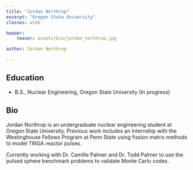 ```yaml
---
title: "Jordan Northrop"
excerpt: "Oregon State University"
classes: wide

header:
    teaser: assets/bio/jordan_northrop.jpg

author: Jordan Northrop

---
```

## Education
* B.S., Nuclear Engineering, Oregon State University (In progress)

## Bio
Jordan Northrop is an undergraduate nuclear engineering student at Oregon State University. 
Previous work includes an internship with the Westinghouse Fellows Program at Penn State using fission matrix methods to model TRIGA reactor pulses.

Currently working with Dr. Camille Palmer and Dr. Todd Palmer to use the pulsed sphere benchmark problems to validate Monte Carlo codes.
